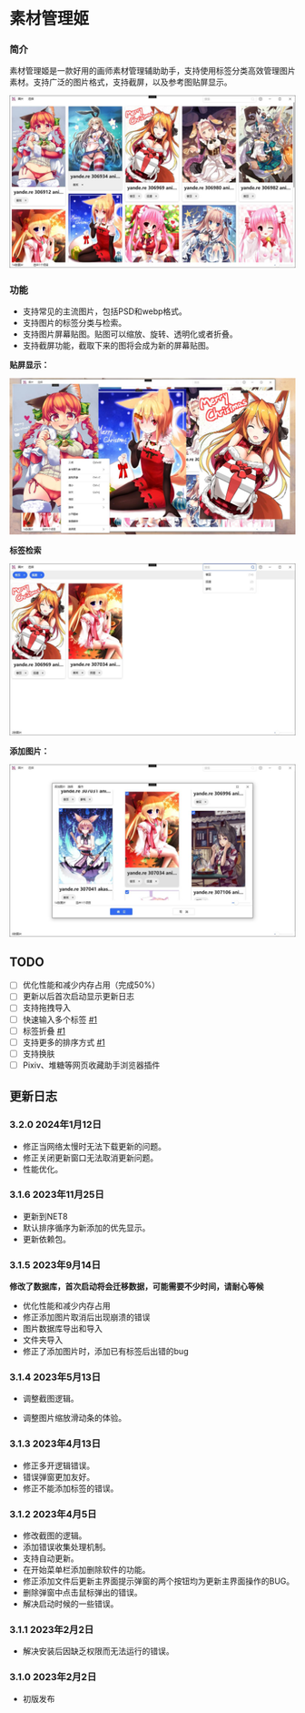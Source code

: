 #  素材管理姬

### 简介

素材管理姬是一款好用的画师素材管理辅助助手，支持使用标签分类高效管理图片素材。支持广泛的图片格式，支持截屏，以及参考图贴屏显示。

![主界面](主界面.jpg)



###  功能

- 支持常见的主流图片，包括PSD和webp格式。
- 支持图片的标签分类与检索。
- 支持图片屏幕贴图。贴图可以缩放、旋转、透明化或者折叠。
- 支持截屏功能，截取下来的图将会成为新的屏幕贴图。

**贴屏显示：**

![贴屏显示](贴屏显示.jpg)

**标签检索**

![标签检索](标签检索.jpg)

**添加图片：**

![添加图片](添加图片.jpg)

## TODO

- [ ] 优化性能和减少内存占用（完成50%）
- [ ] 更新以后首次启动显示更新日志
- [ ] 支持拖拽导入
- [ ] 快速输入多个标签 [#1](/../../issues/1)
- [ ] 标签折叠 [#1](/../../issues/1)
- [ ] 支持更多的排序方式 [#1](/../../issues/1)
- [ ] 支持换肤
- [ ] Pixiv、堆糖等网页收藏助手浏览器插件

##  更新日志

### 3.2.0 2024年1月12日 

- 修正当网络太慢时无法下载更新的问题。
- 修正关闭更新窗口无法取消更新问题。
- 性能优化。

### 3.1.6 2023年11月25日

- 更新到NET8
- 默认排序循序为新添加的优先显示。
- 更新依赖包。

### 3.1.5 2023年9月14日

**修改了数据库，首次启动将会迁移数据，可能需要不少时间，请耐心等候**

- 优化性能和减少内存占用
- 修正添加图片取消后出现崩溃的错误
- 图片数据库导出和导入
- 文件夹导入
- 修正了添加图片时，添加已有标签后出错的bug

### 3.1.4 2023年5月13日

- 调整截图逻辑。

- 调整图片缩放滑动条的体验。

  

### 3.1.3 2023年4月13日

- 修正多开逻辑错误。
- 错误弹窗更加友好。
- 修正不能添加标签的错误。



### 3.1.2 2023年4月5日

- 修改截图的逻辑。
- 添加错误收集处理机制。
- 支持自动更新。
- 在开始菜单栏添加删除软件的功能。
- 修正添加文件后更新主界面提示弹窗的两个按钮均为更新主界面操作的BUG。
- 删除弹窗中点击鼠标弹出的错误。
- 解决启动时候的一些错误。



### 3.1.1 2023年2月2日

- 解决安装后因缺乏权限而无法运行的错误。



### 3.1.0 2023年2月2日

- 初版发布

